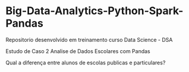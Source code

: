 # Big-Data-Analytics-Python-Spark-Pandas
Repositorio desenvolvido em treinamento curso Data Science - DSA

Estudo de Caso 2 
Analise de Dados Escolares com Pandas

Qual a diferença entre alunos de escolas publicas e particulares?
